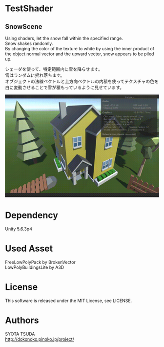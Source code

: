# TestShader
## SnowScene
Using shaders, let the snow fall within the specified range.  
Snow shakes randomly.  
By changing the color of the texture to white by using the inner product of the object normal vector and the upward vector, snow appears to be piled up.  
  
シェーダを使って、特定範囲内に雪を降らせます。  
雪はランダムに揺れ落ちます。  
オブジェクトの法線ベクトルと上方向ベクトルの内積を使ってテクスチャの色を白に変動させることで雪が積もっているように見せています。  
  
![Snow](https://github.com/Nokokinoko/TestShader/blob/master/gif/Snow.gif)

# Dependency
Unity 5.6.3p4

# Used Asset
FreeLowPolyPack by BrokenVector  
LowPolyBuildingsLite by A3D

# License
This software is released under the MIT License, see LICENSE.

# Authors
SYOTA TSUDA  
http://dokonoko.pinoko.jp/project/
